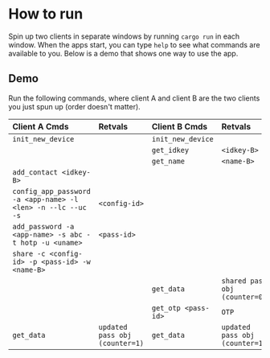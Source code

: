 # How to run

Spin up two clients in separate windows by running `cargo run` in each window.
When the apps start, you can type `help` to see what commands are available to you.
Below is a demo that shows one way to use the app.

## Demo

Run the following commands, where client A and client B are the two clients you just spun up (order doesn't matter).

| Client A Cmds | Retvals | Client B Cmds | Retvals |
| :--- | :--- | :--- | :--- |
| `init_new_device` | | `init_new_device` | |
| | | `get_idkey` | `<idkey-B>` |
| | | `get_name` | `<name-B>` |
| `add_contact <idkey-B>` | | | |
| `config_app_password -a <app-name> -l <len> -n --lc --uc -s` | `<config-id>` | | |
| `add_password -a <app-name> -s abc -t hotp -u <uname>` | `<pass-id>` | | |
| `share -c <config-id> -p <pass-id> -w <name-B>` | | | |
| | | `get_data` | `shared pass obj (counter=0)` |
| | | `get_otp <pass-id>` | `OTP` |
| `get_data` | `updated pass obj (counter=1)` | `get_data` | `updated pass obj (counter=1)` |
